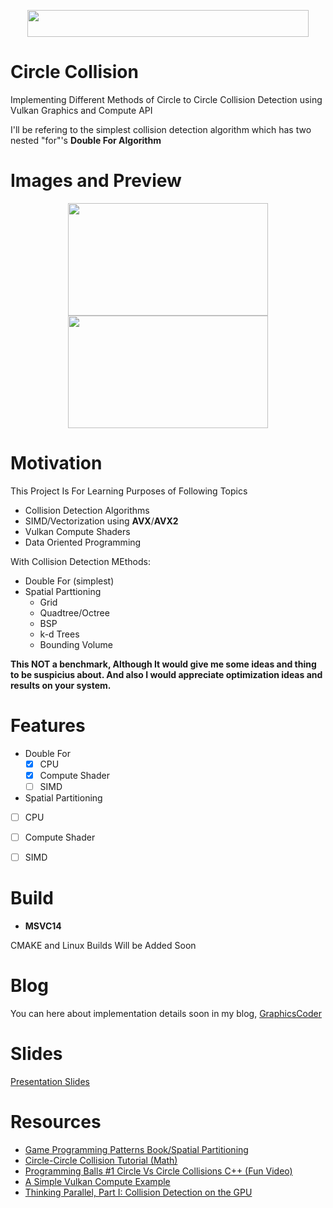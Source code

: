 <p align="center">
<img src="https://raw.githubusercontent.com/Erfan-Ahmadi/circle_collision/master/docs/LOGO.png" align="center" alt="" width="450" height="43" />
</p>

# Circle Collision
Implementing Different Methods of Circle to Circle Collision Detection using Vulkan Graphics and Compute API  

I'll be refering to the simplest collision detection algorithm which has two nested "for"'s **Double For Algorithm**  

# Images and Preview

<p align="center">
 <img src="https://raw.githubusercontent.com/Erfan-Ahmadi/circle_collision/master/docs/heart_collision.jpg" alt="" width="320" height="180" />
 <img src="https://raw.githubusercontent.com/Erfan-Ahmadi/circle_collision/master/docs/draw-fun.gif" alt="" width="320" height="180" />
</p>

# Motivation

This Project Is For Learning Purposes of Following Topics
- Collision Detection Algorithms
- SIMD/Vectorization using **AVX**/**AVX2**
- Vulkan Compute Shaders
- Data Oriented Programming

With Collision Detection MEthods:
- Double For (simplest)
- Spatial Parttioning
  - Grid
  - Quadtree/Octree
  - BSP
  - k-d Trees
  - Bounding Volume 

**This NOT a benchmark, Although It would give me some ideas and thing to be suspicius about.
And also I would appreciate optimization ideas and results on your system.**

# Features

- Double For
  - [x] CPU
  - [x] Compute Shader
  - [ ] SIMD
  
 - Spatial Partitioning
  - [ ] CPU
  - [ ] Compute Shader
  - [ ] SIMD
  

# Build
- **MSVC14** 

CMAKE and Linux Builds Will be Added Soon

# Blog 
You can here about implementation details soon in my blog, [GraphicsCoder](https://graphicscoder.com)

# Slides
[Presentation Slides](https://docs.google.com/presentation/d/1qI02vD9Wr6rhxHnOlLWc8WHF7K7XYQr85-vk4y1C0ro/edit?usp=sharing)  

# Resources
- [Game Programming Patterns Book/Spatial Partitioning](https://gameprogrammingpatterns.com/spatial-partition.html)
- [Circle-Circle Collision Tutorial (Math)](https://ericleong.me/research/circle-circle/)
- [Programming Balls #1 Circle Vs Circle Collisions C++ (Fun Video)](https://www.youtube.com/watch?v=LPzyNOHY3A4s)
- [A Simple Vulkan Compute Example](http://www.duskborn.com/posts/a-simple-vulkan-compute-example/)
- [Thinking Parallel, Part I: Collision Detection on the GPU](https://devblogs.nvidia.com/thinking-parallel-part-i-collision-detection-gpu/)
